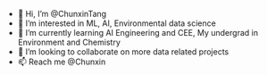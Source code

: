 - 👋 Hi, I’m @ChunxinTang
- 👀 I’m interested in ML, AI, Environmental data science
- 🌱 I’m currently learning AI Engineering and CEE, My undergrad in Environment and Chemistry
- 💞️ I’m looking to collaborate on more data related projects
- 📫 Reach me @Chunxin

<!---
ChunxinTang/ChunxinTang is a ✨ special ✨ repository because its `README.md` (this file) appears on your GitHub profile.
You can click the Preview link to take a look at your changes.
--->
